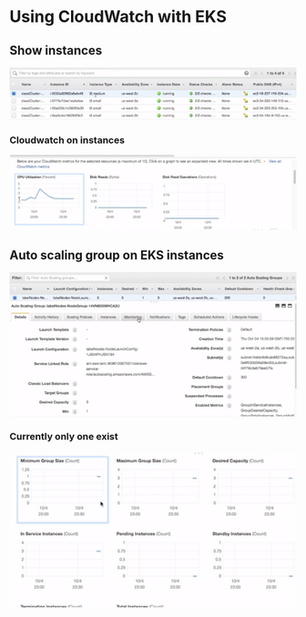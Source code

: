 # Using CloudWatch with EKS


## Show instances

![Alt Image Text](images/7_1.png "Body image")

### Cloudwatch on instances

![Alt Image Text](images/7_2.png "Body image")

## Auto scaling group on EKS instances

![Alt Image Text](images/7_3.png "Body image")

### Currently only one exist

![Alt Image Text](images/7_4.png "Body image")
